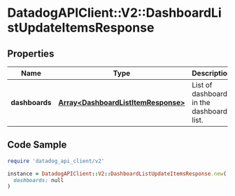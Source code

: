 # DatadogAPIClient::V2::DashboardListUpdateItemsResponse

## Properties

| Name | Type | Description | Notes |
| ---- | ---- | ----------- | ----- |
| **dashboards** | [**Array&lt;DashboardListItemResponse&gt;**](DashboardListItemResponse.md) | List of dashboards in the dashboard list. | [optional] |

## Code Sample

```ruby
require 'datadog_api_client/v2'

instance = DatadogAPIClient::V2::DashboardListUpdateItemsResponse.new(
  dashboards: null
)
```

